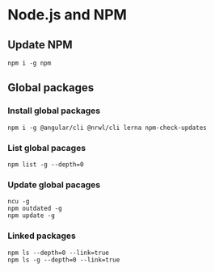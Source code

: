 # Node.js and NPM

## Update NPM

```shell
npm i -g npm
```

## Global packages

### Install global packages

```shell
npm i -g @angular/cli @nrwl/cli lerna npm-check-updates
```

### List global pacages

```shell
npm list -g --depth=0
```

### Update global pacages

```shell
ncu -g
npm outdated -g
npm update -g
```

### Linked packages

```shell
npm ls --depth=0 --link=true
npm ls -g --depth=0 --link=true
```
